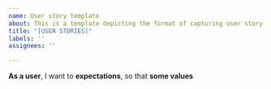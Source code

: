 ```yaml
---
name: User story template
about: This is a template depicting the format of capturing user story issues
title: "[USER STORIES]"
labels: ''
assignees: ''

---
```


**As a user**, I want to **expectations**, so that **some values**
